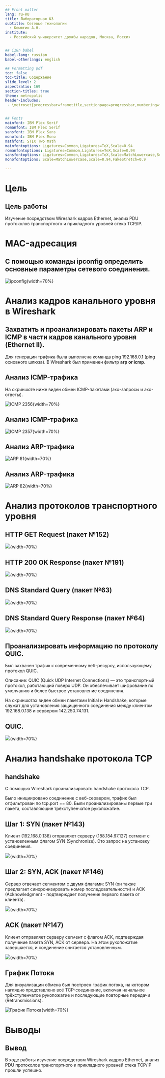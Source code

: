 ```yaml
---
## Front matter
lang: ru-RU
title: Лабораторная №3
subtitle: Сетевые технологии
  - Комягин А.Н.
institute:
  - Российский университет дружбы народов, Москва, Россия


## i18n babel
babel-lang: russian
babel-otherlangs: english

## Formatting pdf
toc: false
toc-title: Содержание
slide_level: 2
aspectratio: 169
section-titles: true
theme: metropolis
header-includes:
 - \metroset{progressbar=frametitle,sectionpage=progressbar,numbering=fraction}
 

## Fonts
mainfont: IBM Plex Serif
romanfont: IBM Plex Serif
sansfont: IBM Plex Sans
monofont: IBM Plex Mono
mathfont: STIX Two Math
mainfontoptions: Ligatures=Common,Ligatures=TeX,Scale=0.94
romanfontoptions: Ligatures=Common,Ligatures=TeX,Scale=0.94
sansfontoptions: Ligatures=Common,Ligatures=TeX,Scale=MatchLowercase,Scale=0.94
monofontoptions: Scale=MatchLowercase,Scale=0.94,FakeStretch=0.9
 
---
```




# Цель

## Цель работы

Изучение посредством Wireshark кадров Ethernet, анализ PDU протоколов транспортного и прикладного уровней стека TCP/IP.


# MAC-адресация

## С помощью команды ipconfig определить основные параметры сетевого соединения.

![ipconfig](image/1.png){width=70%}

# Анализ кадров канального уровня в Wireshark

## Захватить и проанализировать пакеты ARP и ICMP в части кадров канального уровня (Ethernet II).

Для генерации трафика была выполнена команда ping 192.168.0.1 (ping основного шлюза). В Wireshark был применен фильтр **arp or icmp**.

## Анализ ICMP-трафика

На скриншоте ниже виден обмен ICMP-пакетами (эхо-запросы и эхо-ответы). 

![ICMP 2356](image/2.png){width=70%}

## Анализ ICMP-трафика

![ICMP 2357](image/3.png){width=70%}

## Анализ ARP-трафика

![ARP 81](image/4.png){width=70%}

## Анализ ARP-трафика

![ARP 82](image/4.png){width=70%}

# Анализ протоколов транспортного уровня

## HTTP GET Request (пакет №152)

![](image/8.png){width=70%}

## HTTP 200 OK Response (пакет №191)

![](image/9.png){width=70%}

## DNS Standard Query (пакет №63)

![](image/10.png){width=70%}

## DNS Standard Query Response (пакет №64)

![](image/11.png){width=70%}

## Проанализировать информацию по протоколу QUIC.

Был захвачен трафик к современному веб-ресурсу, использующему протокол QUIC.

Описание: QUIC (Quick UDP Internet Connections) — это транспортный протокол, работающий поверх UDP. Он обеспечивает шифрование по умолчанию и более быстрое установление соединения.

На скриншотах виден обмен пакетами Initial и Handshake, которые служат для установления защищенного соединения между клиентом 192.168.0.138 и сервером 142.250.74.131.

## QUIC.

![](image/12.png){width=70%}

# Анализ handshake протокола TCP

## handshake

С помощью Wireshark проанализировать handshake протокола TCP.

Было инициировано соединение с веб-сервером, трафик был отфильтрован по tcp.port == 80. Были проанализированы первые три пакета, составляющие трёхступенчатое рукопожатие.

## Шаг 1: SYN (пакет №143)

Клиент (192.168.0.138) отправляет серверу (188.184.67.127) сегмент с установленным флагом SYN (Synchronize). Это запрос на установку соединения.

![](image/15.png){width=70%}

## Шаг 2: SYN, ACK (пакет №146)

Сервер отвечает сегментом с двумя флагами: SYN (он также предлагает синхронизировать номер последовательности) и ACK (Acknowledgment - подтверждает получение первого пакета от клиента).

![](image/16.png){width=70%}

## ACK (пакет №147)

Клиент отправляет серверу сегмент с флагом ACK, подтверждая получение пакета SYN, ACK от сервера. На этом рукопожатие завершается, и соединение считается установленным.

![](image/17.png){width=70%}


## График Потока

Для визуализации обмена был построен график потока, на котором наглядно представлено всё TCP-соединение, включая начальное трёхступенчатое рукопожатие и последующие повторные передачи (Retransmissions).

![График Потока](image/18.png){width=70%}


# Выводы

## Вывод

В ходе работы изучение посредством Wireshark кадров Ethernet, анализ PDU протоколов транспортного и прикладного уровней стека TCP/IP прошли успешно.

